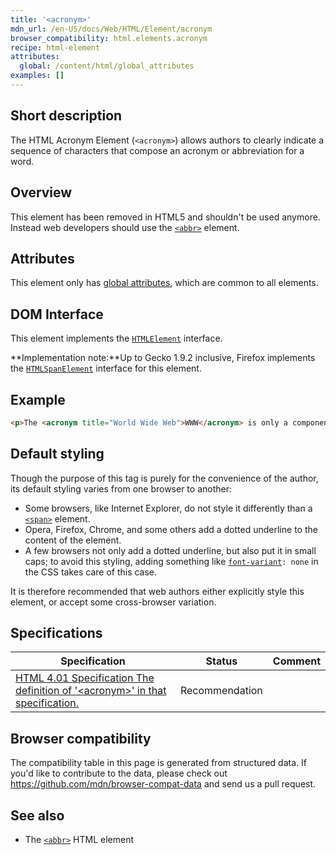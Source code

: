 ```yaml
---
title: '<acronym>'
mdn_url: /en-US/docs/Web/HTML/Element/acronym
browser_compatibility: html.elements.acronym
recipe: html-element
attributes:
  global: /content/html/global_attributes
examples: []
---
```


## Short description

The HTML Acronym Element (`<acronym>`) allows authors to clearly indicate a sequence of characters that compose an acronym or abbreviation for a word.

## Overview

This element has been removed in HTML5 and shouldn't be used anymore. Instead web developers should use the [`<abbr>`](/en-US/docs/Web/HTML/Element/abbr) element.

## Attributes

This element only has [global attributes](/en-US/docs/HTML/global_attributes), which are common to all elements.

## DOM Interface

This element implements the [`HTMLElement`](/en-US/docs/Web/API/HTMLElement) interface.

**Implementation note:**Up to Gecko 1.9.2 inclusive, Firefox implements the [`HTMLSpanElement`](/en-US/docs/Web/API/HTMLSpanElement) interface for this element.

## Example

```html
<p>The <acronym title="World Wide Web">WWW</acronym> is only a component of the Internet.</p>
```

## Default styling

Though the purpose of this tag is purely for the convenience of the author, its default styling varies from one browser to another:

-   Some browsers, like Internet Explorer, do not style it differently than a [`<span>`](/en-US/docs/Web/HTML/Element/span) element.
-   Opera, Firefox, Chrome, and some others add a dotted underline to the content of the element.
-   A few browsers not only add a dotted underline, but also put it in small caps; to avoid this styling, adding something like [`font-variant`](/en-US/docs/Web/CSS/font-variant)`: none` in the CSS takes care of this case.

It is therefore recommended that web authors either explicitly style this element, or accept some cross-browser variation.

## Specifications

| Specification                                                                                                                                    | Status         | Comment |
| ------------------------------------------------------------------------------------------------------------------------------------------------ | -------------- | ------- |
| [HTML 4.01 Specification   The definition of '&lt;acronym>' in that specification.](https://www.w3.org/TR/html401/struct/text.html#edef-ACRONYM) | Recommendation |         |

## Browser compatibility

The compatibility table in this page is generated from structured data. If you'd like to contribute to the data, please check out <https://github.com/mdn/browser-compat-data> and send us a pull request.

## See also

-   The [`<abbr>`](/en-US/docs/Web/HTML/Element/abbr) HTML element

